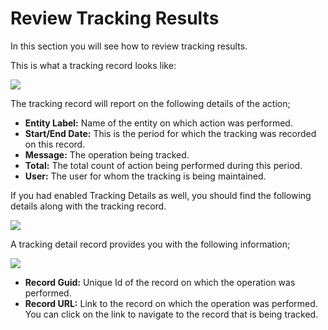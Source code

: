 # Review Tracking Results

In this section you will see how to review tracking results.

This is what a tracking record looks like:

![](<../../.gitbook/assets/Rev Trac\_1.png>)

The tracking record will report on the following details of the action;

* **Entity Label:** Name of the entity on which action was performed.&#x20;
* **Start/End Date:** This is the period for which the tracking was recorded on this record.&#x20;
* **Message:** The operation being tracked.&#x20;
* **Total:** The total count of action being performed during this period.&#x20;
* **User:** The user for whom the tracking is being maintained.

If you had enabled Tracking Details as well, you should find the following details along with the tracking record.

![](<../../.gitbook/assets/Rev Trac\_2.png>)

A tracking detail record provides you with the following information;

![](<../../.gitbook/assets/Rev Trac\_3.png>)

* **Record Guid:** Unique Id of the record on which the operation was performed.&#x20;
* **Record URL:** Link to the record on which the operation was performed. You can click on the link to navigate to the record that is being tracked.

